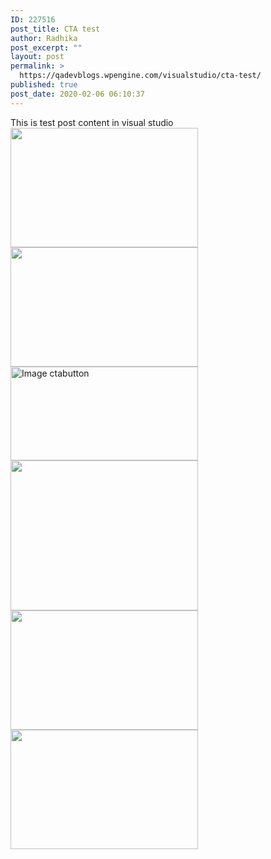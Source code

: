 ```yaml
---
ID: 227516
post_title: CTA test
author: Radhika
post_excerpt: ""
layout: post
permalink: >
  https://qadevblogs.wpengine.com/visualstudio/cta-test/
published: true
post_date: 2020-02-06 06:10:37
---
```

This is test post content in visual studio <img class="alignnone size-medium wp-image-227511" src="https://qadevblogs.wpengine.com/visualstudio/wp-content/uploads/sites/4/2020/01/privacypage-300x240.jpg" alt="" width="300" height="191" /> <img class="alignnone size-medium wp-image-227511" src="https://qadevblogs.wpengine.com/visualstudio/wp-content/uploads/sites/4/2019/10/4-300x191.png" alt="" width="300" height="191" /> <img src="https://qadevblogs.wpengine.com/visualstudio/wp-content/uploads/sites/4/2020/02/ctabutton-300x150.png" alt="Image ctabutton" width="300" height="150" class="alignnone size-medium wp-image-227540" /> <img class="alignnone size-medium wp-image-227534" src="https://qadevblogs.wpengine.com/visualstudio/wp-content/uploads/sites/4/2020/01/privacypage-300x240.jpg" alt="" width="300" height="240" /> <img class="alignnone size-medium wp-image-227511" src="https://qadevblogs.wpengine.com/visualstudio/wp-content/uploads/sites/4/2019/10/4-300x191.png" alt="" width="300" height="191" /> <img class="alignnone size-medium wp-image-227511" src="https://qadevblogs.wpengine.com/visualstudio/wp-content/uploads/sites/4/2020/01/privacypage-300x240.jpg" alt="" width="300" height="191" />